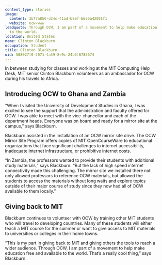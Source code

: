 ```yaml
---
content_type: stories
image:
  content: 3b77a850-d24c-41ad-b8ef-b636a42091f1
  website: ocw-www
leadquote: Through OCW, I am part of a movement to help make education free and available
  to the world.
location: United States
name: Clinton Blackburn
occupation: Student
title: Clinton Blackburn
uid: 508027f0-2071-4a59-8e9c-24b5f6783674
---
```

In between studying for classes and working at the MIT Computing Help Desk, MIT senior Clinton Blackburn volunteers as an ambassador for OCW during his travels to Africa.

## **Introducing OCW to Ghana and Zambia**

“When I visited the University of Development Studies in Ghana, I was excited to see the support that the administration and faculty offered for OCW. I was able to meet with the vice-chancellor and each of the department heads. Everyone was on board and ready for a mirror site at the campus,” says Blackburn.

Blackburn assisted in the installation of an OCW mirror site drive. The OCW Mirror Site Program offers copies of MIT OpenCourseWare to educational organizations that face significant challenges to internet accessibility, inadequate internet infrastructure, or prohibitive internet costs.

“In Zambia, the professors wanted to provide their students with additional study materials,” says Blackburn. “But the lack of high speed internet connectivity made this challenging. The mirror site we installed there not only allowed professors to reference OCW materials, but allowed the students to access the materials without long waits and explore topics outside of their major course of study since they now had all of OCW available to them locally.”

## **Giving back to MIT**

Blackburn continues to volunteer with OCW by training other MIT students who will travel to developing countries. Many of these students will either teach a MIT course for the summer or want to give access to MIT materials to universities or colleges in their home towns.

“This is my part in giving back to MIT and giving others the tools to reach a wider audience. Through OCW, I am part of a movement to help make education free and available to the world. That’s a really cool thing,” says Blackburn.